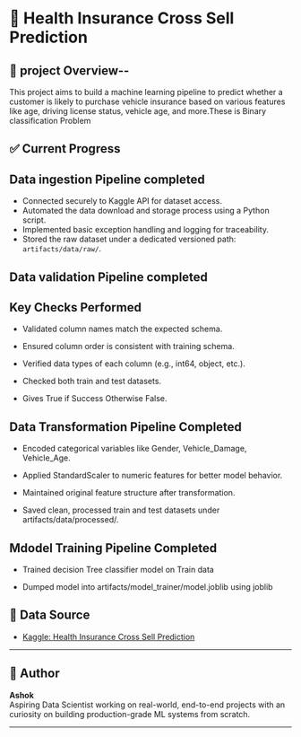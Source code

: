 # 🏥 Health Insurance Cross Sell Prediction

## 📌 project Overview--

This project aims to build a machine learning pipeline to predict whether a customer is likely to purchase vehicle insurance based on various features like age, driving license status, vehicle age, and more.These is Binary classification Problem

## ✅ Current Progress

## Data ingestion Pipeline completed

- Connected securely to Kaggle API for dataset access.
- Automated the data download and storage process using a Python script.
- Implemented basic exception handling and logging for traceability.
- Stored the raw dataset under a dedicated versioned path: `artifacts/data/raw/`.

## Data validation Pipeline completed

## Key Checks Performed

- Validated column names match the expected schema.

- Ensured column order is consistent with training schema.

- Verified data types of each column (e.g., int64, object, etc.).

- Checked both train and test datasets.

- Gives True if Success Otherwise False.

## Data Transformation Pipeline Completed

- Encoded categorical variables like Gender, Vehicle_Damage, Vehicle_Age.

- Applied StandardScaler to numeric features for better model behavior.

- Maintained original feature structure after transformation.

- Saved clean, processed train and test datasets under artifacts/data/processed/.

## Mdodel Training Pipeline Completed

- Trained  decision Tree classifier model on Train data

- Dumped model into artifacts/model_trainer/model.joblib using joblib

## 📂 Data Source

- [Kaggle: Health Insurance Cross Sell Prediction](https://www.kaggle.com/competitions/health-insurance-cross-sell-prediction)

---

## 👤 Author

**Ashok**  
Aspiring Data Scientist working on real-world, end-to-end projects with an  curiosity on building production-grade ML systems from scratch.

---
